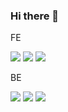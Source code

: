 ### Hi there 👋

<div>
  <p>FE</p>
  <img src="https://img.shields.io/badge/React.js-61DAFB?style=for-the-badge&logo=react&logoColor=white">
  <img src="https://img.shields.io/badge/Vue.js-4FC08D?style=for-the-badge&logo=vue.js&logoColor=white">
  <img src="https://img.shields.io/badge/Next.js-000000?style=for-the-badge&logo=next.js&logoColor=white">
</div>
<div>
  <p>BE</p>
  <img src="https://img.shields.io/badge/Java-D77310?style=for-the-badge&logo=java&logoColor=white">
  <img src="https://img.shields.io/badge/Spring-6DB33F?style=for-the-badge&logo=spring&logoColor=white">
  <img src="https://img.shields.io/badge/Next.js-000000?style=for-the-badge&logo=next.js&logoColor=white">
</div>



